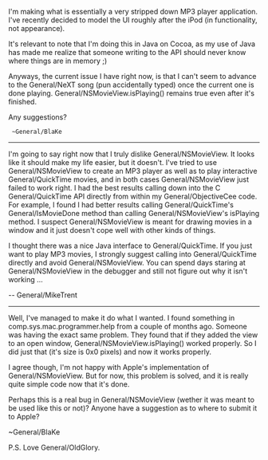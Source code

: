 

I'm making what is essentially a very stripped down MP3 player application.  I've recently decided to model the UI roughly after the iPod (in functionality, not appearance).

It's relevant to note that I'm doing this in Java on Cocoa, as my use of Java has made me realize that someone writing to the API should never know where things are in memory ;)

Anyways, the current issue I have right now, is that I can't seem to advance to the General/NeXT song (pun accidentally typed) once the current one is done playing.  General/NSMovieView.isPlaying() remains true even after it's finished.

Any suggestions?

     ~General/BlaKe

----

I'm going to say right now that I truly dislike General/NSMovieView. It looks like it should make my life easier, but it doesn't. I've tried to use General/NSMovieView to create an MP3 player as well as to play interactive General/QuickTime movies, and in both cases General/NSMovieView just failed to work right. I had the best results calling down into the C General/QuickTime API directly from within my General/ObjectiveCee code. For example, I found I had better results calling General/QuickTime's General/IsMovieDone method than calling General/NSMovieView's isPlaying method. I suspect General/NSMovieView is meant for drawing movies in a window and it just doesn't cope well with other kinds of things.

I thought there was a nice Java interface to General/QuickTime. If you just want to play MP3 movies, I strongly suggest calling into General/QuickTime directly and avoid General/NSMovieView. You can spend days staring at General/NSMovieView in the debugger and still not figure out why it isn't working ...

-- General/MikeTrent

----

Well, I've managed to make it do what I wanted.  I found something in comp.sys.mac.programmer.help from a couple of months ago.  Someone was having the exact same problem.  They found that if they added the view to an open window, General/NSMovieView.isPlaying() worked properly.  So I did just that (it's size is 0x0 pixels) and now it works properly.

I agree though, I'm not happy with Apple's implementation of General/NSMovieView.  But for now, this problem is solved, and it is really quite simple code now that it's done.

Perhaps this is a real bug in General/NSMovieView (wether it was meant to be used like this or not)? Anyone have a suggestion as to where to submit it to Apple?

 ~General/BlaKe

P.S. Love General/OldGlory.